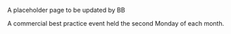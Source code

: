 A placeholder page to be updated by BB

A commercial best practice event held the second Monday of each month.
